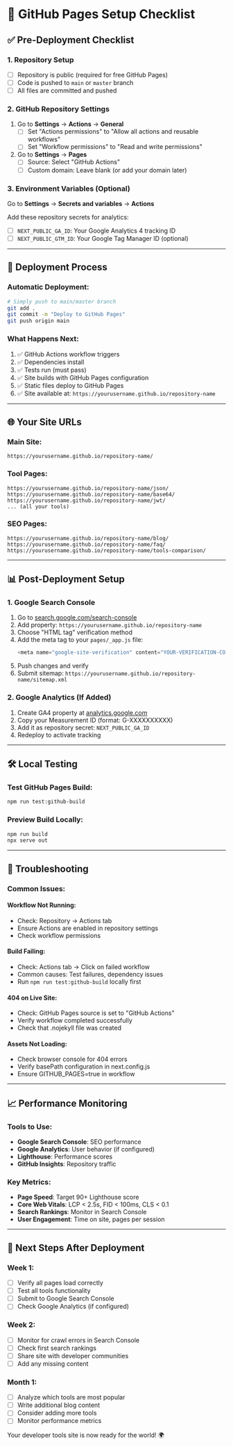 # 🚀 GitHub Pages Setup Checklist

## ✅ Pre-Deployment Checklist

### **1. Repository Setup**
- [ ] Repository is public (required for free GitHub Pages)
- [ ] Code is pushed to `main` or `master` branch
- [ ] All files are committed and pushed

### **2. GitHub Repository Settings**
1. Go to **Settings** → **Actions** → **General**
   - [ ] Set "Actions permissions" to "Allow all actions and reusable workflows"
   - [ ] Set "Workflow permissions" to "Read and write permissions"

2. Go to **Settings** → **Pages**
   - [ ] Source: Select "GitHub Actions"
   - [ ] Custom domain: Leave blank (or add your domain later)

### **3. Environment Variables (Optional)**
Go to **Settings** → **Secrets and variables** → **Actions**

Add these repository secrets for analytics:
- [ ] `NEXT_PUBLIC_GA_ID`: Your Google Analytics 4 tracking ID
- [ ] `NEXT_PUBLIC_GTM_ID`: Your Google Tag Manager ID (optional)

---

## 🎯 Deployment Process

### **Automatic Deployment:**
```bash
# Simply push to main/master branch
git add .
git commit -m "Deploy to GitHub Pages"
git push origin main
```

### **What Happens Next:**
1. ✅ GitHub Actions workflow triggers
2. ✅ Dependencies install
3. ✅ Tests run (must pass)
4. ✅ Site builds with GitHub Pages configuration
5. ✅ Static files deploy to GitHub Pages
6. ✅ Site available at: `https://yourusername.github.io/repository-name`

---

## 🌐 Your Site URLs

### **Main Site:**
```
https://yourusername.github.io/repository-name/
```

### **Tool Pages:**
```
https://yourusername.github.io/repository-name/json/
https://yourusername.github.io/repository-name/base64/
https://yourusername.github.io/repository-name/jwt/
... (all your tools)
```

### **SEO Pages:**
```
https://yourusername.github.io/repository-name/blog/
https://yourusername.github.io/repository-name/faq/
https://yourusername.github.io/repository-name/tools-comparison/
```

---

## 📊 Post-Deployment Setup

### **1. Google Search Console**
1. Go to [search.google.com/search-console](https://search.google.com/search-console)
2. Add property: `https://yourusername.github.io/repository-name`
3. Choose "HTML tag" verification method
4. Add the meta tag to your `pages/_app.js` file:
   ```javascript
   <meta name="google-site-verification" content="YOUR-VERIFICATION-CODE" />
   ```
5. Push changes and verify
6. Submit sitemap: `https://yourusername.github.io/repository-name/sitemap.xml`

### **2. Google Analytics (If Added)**
1. Create GA4 property at [analytics.google.com](https://analytics.google.com)
2. Copy your Measurement ID (format: G-XXXXXXXXXX)
3. Add it as repository secret: `NEXT_PUBLIC_GA_ID`
4. Redeploy to activate tracking

---

## 🛠️ Local Testing

### **Test GitHub Pages Build:**
```bash
npm run test:github-build
```

### **Preview Build Locally:**
```bash
npm run build
npx serve out
```

---

## 🚨 Troubleshooting

### **Common Issues:**

#### **Workflow Not Running:**
- Check: Repository → Actions tab
- Ensure Actions are enabled in repository settings
- Check workflow permissions

#### **Build Failing:**
- Check: Actions tab → Click on failed workflow
- Common causes: Test failures, dependency issues
- Run `npm run test:github-build` locally first

#### **404 on Live Site:**
- Check: GitHub Pages source is set to "GitHub Actions"
- Verify workflow completed successfully
- Check that .nojekyll file was created

#### **Assets Not Loading:**
- Check browser console for 404 errors
- Verify basePath configuration in next.config.js
- Ensure GITHUB_PAGES=true in workflow

---

## 📈 Performance Monitoring

### **Tools to Use:**
- **Google Search Console**: SEO performance
- **Google Analytics**: User behavior (if configured)
- **Lighthouse**: Performance scores
- **GitHub Insights**: Repository traffic

### **Key Metrics:**
- **Page Speed**: Target 90+ Lighthouse score
- **Core Web Vitals**: LCP < 2.5s, FID < 100ms, CLS < 0.1
- **Search Rankings**: Monitor in Search Console
- **User Engagement**: Time on site, pages per session

---

## 🎯 Next Steps After Deployment

### **Week 1:**
- [ ] Verify all pages load correctly
- [ ] Test all tools functionality
- [ ] Submit to Google Search Console
- [ ] Check Google Analytics (if configured)

### **Week 2:**
- [ ] Monitor for crawl errors in Search Console
- [ ] Check first search rankings
- [ ] Share site with developer communities
- [ ] Add any missing content

### **Month 1:**
- [ ] Analyze which tools are most popular
- [ ] Write additional blog content
- [ ] Consider adding more tools
- [ ] Monitor performance metrics

Your developer tools site is now ready for the world! 🌍
